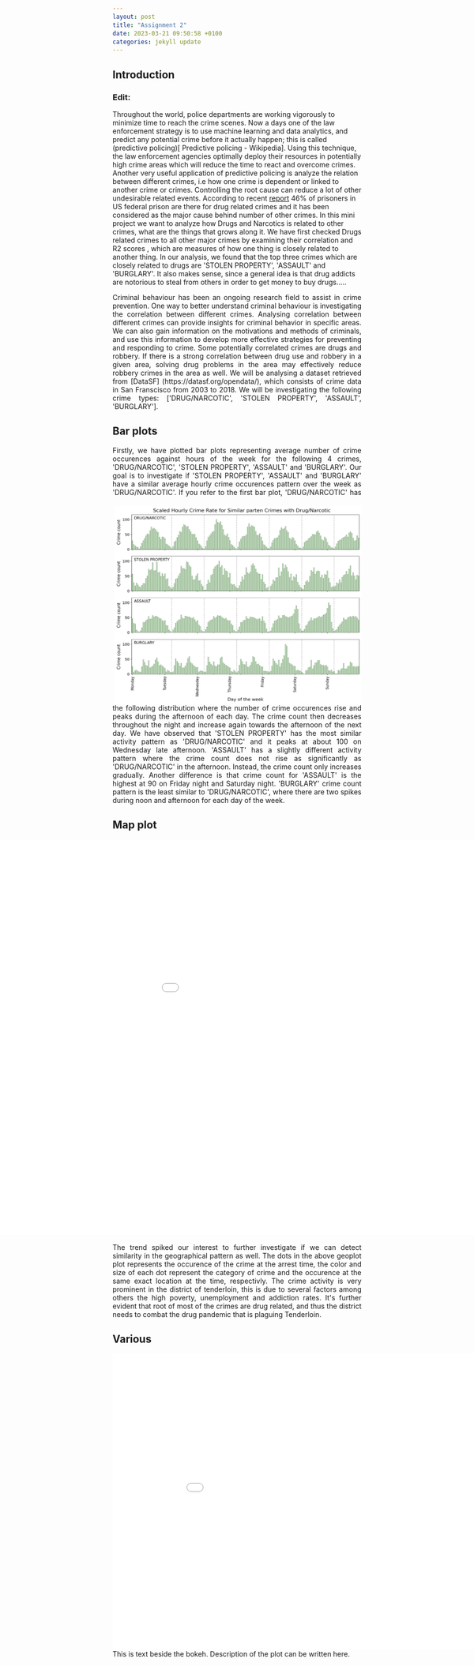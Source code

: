 ```yaml
---
layout: post
title: "Assignment 2"
date: 2023-03-21 09:50:58 +0100
categories: jekyll update
---
```


## Introduction

### Edit: 
Throughout the world, police departments are working vigorously to minimize time to reach the crime scenes. Now a days one of the law enforcement strategy is to  use machine learning and data analytics, and predict any potential crime before it actually happen; this is called (predictive policing)[ Predictive policing - Wikipedia]. Using this technique, the law enforcement agencies optimally deploy their resources in potentially  high crime areas which will reduce the time to react and overcome crimes. 
Another very useful application of predictive policing is analyze the relation between different crimes, i.e how one crime is dependent or linked to another crime or crimes.  Controlling the root cause can reduce a lot of other undesirable related events. 
According to recent [report]( https://drugabusestatistics.org/drug-related-crime-statistics/#:~:text=46%25%20of%20prisoners%20in%20federal,serving%20time%20for%20drug%20offenses.) 46% of prisoners in US federal prison are there for drug related crimes and it has been considered as the major cause behind number of other crimes.  In this mini project we want to analyze how Drugs and Narcotics is related to other crimes, what are the things that grows along it. We have first checked Drugs related crimes to all other major crimes by examining their correlation and R2 scores , which are measures of how one thing is closely related to another thing. In our analysis, we found that the top three crimes which are closely related to drugs are 'STOLEN PROPERTY', 'ASSAULT' and 'BURGLARY'. It also makes sense, since a general idea is that drug addicts are notorious to steal from others in order to get money to buy drugs.....  



<div style="text-align: justify">Criminal behaviour has been an ongoing research field to assist in crime prevention. One way to better understand criminal behaviour is investigating the correlation between different crimes. Analysing correlation between different crimes can provide insights for criminal behavior in specific areas. We can also gain information on the motivations and methods of criminals, and use this information to develop more effective strategies for preventing and responding to crime. Some potentially correlated crimes are drugs and robbery. If there is a strong correlation between drug use and robbery in a given area, solving drug problems in the area may effectively reduce robbery crimes in the area as well. We will be analysing a dataset retrieved from [DataSF] (https://datasf.org/opendata/), which consists of crime data in San Franscisco from 2003 to 2018. We will be investigating the following crime types: ['DRUG/NARCOTIC', 'STOLEN PROPERTY', 'ASSAULT', 'BURGLARY']. </div>

## Bar plots

<div style="text-align: justify">Firstly, we have plotted bar plots representing average number of crime occurences against hours of the week for the following 4 crimes, 'DRUG/NARCOTIC', 'STOLEN PROPERTY', 'ASSAULT' and 'BURGLARY'. Our goal is to investigate if 'STOLEN PROPERTY', 'ASSAULT' and 'BURGLARY' have a similar average hourly crime occurences pattern over the week as 'DRUG/NARCOTIC'. <img style="float: right; width: 500px; height: 400px; padding-left:20px; padding-top:20px" src="/assets/images/barplot.jpg"> If you refer to the first bar plot, 'DRUG/NARCOTIC' has the following distribution where the number of crime occurences rise and peaks during the afternoon of each day. The crime count then decreases throughout the night and increase again towards the afternoon of the next day. We have observed that 'STOLEN PROPERTY' has the most similar activity pattern as 'DRUG/NARCOTIC' and it peaks at about 100 on Wednesday late afternoon. 'ASSAULT' has a slightly different activity pattern where the crime count does not rise as significantly as 'DRUG/NARCOTIC' in the afternoon. Instead, the crime count only increases gradually. Another difference is that crime count for 'ASSAULT' is the highest at 90 on Friday night and Saturday night. 'BURGLARY' crime count pattern is the least similar to 'DRUG/NARCOTIC', where there are two spikes during noon and afternoon for each day of the week.</div>

## Map plot

<embed 
       type="text/html" 
       src="/assets/images/my_plot.html"
       width="1400"
       height="800"
       style="margin-left: -300px"
       >

<div style="text-align: justify"> The trend spiked our interest to further investigate if we can detect similarity in the geographical pattern as well. The dots in the above geoplot plot represents the occurence of the crime at the arrest time, the color and size of each dot represent the category of crime and the occurence at the same exact location at the time, respectivly. The crime activity is very prominent in the district of tenderloin, this is due to several factors among others the high poverty, unemployment and addiction rates. It's further evident that root of most of the crimes are drug related, and thus the district needs to combat the  drug pandemic that is plaguing Tenderloin.    </div>

## Various

<embed 
       type="text/html" 
       src="/assets/images/Bokeh.html"
       width="900"
       height="600"
       style="float: left"
       >

<div style="text-align: justify"> This is text beside the bokeh. Description of the plot can be written here. </div>

[jekyll-docs]: https://jekyllrb.com/docs/home
[jekyll-gh]: https://github.com/jekyll/jekyll
[jekyll-talk]: https://talk.jekyllrb.com/
